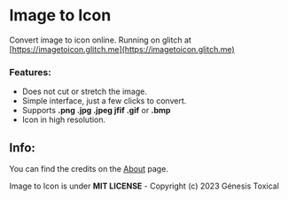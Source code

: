# Image to Icon

Convert image to icon online. Running on glitch at [https://imagetoicon.glitch.me](https://imagetoicon.glitch.me)

### Features:

- Does not cut or stretch the image.
- Simple interface, just a few clicks to convert.
- Supports **.png .jpg .jpeg jfif .gif** or **.bmp**
- Icon in high resolution.

## Info:

You can find the credits on the [About](https://imagetoicon.glitch.me/about.html) page.

Image to Icon is under **MIT LICENSE** - Copyright (c) 2023 Génesis Toxical
